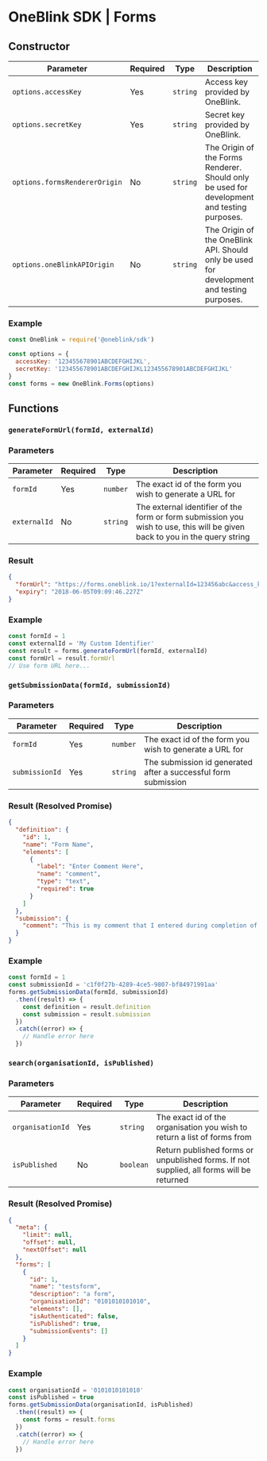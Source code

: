 # OneBlink SDK | Forms

## Constructor

| Parameter | Required | Type | Description
|---|---|---|---|
| `options.accessKey` | Yes | `string` | Access key provided by OneBlink. |
| `options.secretKey` | Yes | `string` | Secret key provided by OneBlink. |
| `options.formsRendererOrigin` | No | `string` | The Origin of the Forms Renderer. Should only be used for development and testing purposes. |
| `options.oneBlinkAPIOrigin` | No | `string` | The Origin of the OneBlink API. Should only be used for development and testing purposes. |

### Example

```javascript
const OneBlink = require('@oneblink/sdk')

const options = {
  accessKey: '123455678901ABCDEFGHIJKL',
  secretKey: '123455678901ABCDEFGHIJKL123455678901ABCDEFGHIJKL'
}
const forms = new OneBlink.Forms(options)
```

## Functions

### `generateFormUrl(formId, externalId)`

### Parameters

| Parameter | Required | Type | Description
|---|---|---|---|
| `formId` | Yes | `number` | The exact id of the form you wish to generate a URL for |
| `externalId` | No | `string` | The external identifier of the form or form submission you wish to use, this will be given back to you in the query string |

### Result

```json
{
  "formUrl": "https://forms.oneblink.io/1?externalId=123456abc&access_key=qwertyuiop098765432",
  "expiry": "2018-06-05T09:09:46.227Z"
}
```

### Example

```javascript
const formId = 1
const externalId = 'My Custom Identifier'
const result = forms.generateFormUrl(formId, externalId)
const formUrl = result.formUrl
// Use form URL here...
```

### `getSubmissionData(formId, submissionId)`

### Parameters

| Parameter | Required | Type | Description
|---|---|---|---|
| `formId` | Yes | `number` | The exact id of the form you wish to generate a URL for |
| `submissionId` | Yes | `string` | The submission id generated after a successful form submission |

### Result (Resolved Promise)

```json
{
  "definition": {
    "id": 1,
    "name": "Form Name",
    "elements": [
      {
        "label": "Enter Comment Here",
        "name": "comment",
        "type": "text",
        "required": true
      }
    ]
  },
  "submission": {
    "comment": "This is my comment that I entered during completion of the form"
  }
}
```

### Example

```javascript
const formId = 1
const submissionId = 'c1f0f27b-4289-4ce5-9807-bf84971991aa'
forms.getSubmissionData(formId, submissionId)
  .then((result) => {
    const definition = result.definition
    const submission = result.submission
  })
  .catch((error) => {
    // Handle error here
  })
```

### `search(organisationId, isPublished)`

### Parameters

| Parameter | Required | Type | Description
|---|---|---|---|
| `organisationId` | Yes | `string` | The exact id of the organisation you wish to return a list of forms from |
| `isPublished` | No | `boolean` | Return published forms or unpublished forms. If not supplied, all forms will be returned |

### Result (Resolved Promise)

```json
{
  "meta": {
    "limit": null,
    "offset": null,
    "nextOffset": null
  },
  "forms": [
    {
      "id": 1,
      "name": "testsform",
      "description": "a form",
      "organisationId": "0101010101010",
      "elements": [],
      "isAuthenticated": false,
      "isPublished": true,
      "submissionEvents": []
    }
  ]
}
```

### Example

```javascript
const organisationId = '0101010101010'
const isPublished = true
forms.getSubmissionData(organisationId, isPublished)
  .then((result) => {
    const forms = result.forms
  })
  .catch((error) => {
    // Handle error here
  })
```
